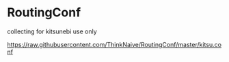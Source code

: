 # RoutingConf
collecting for kitsunebi use only

https://raw.githubusercontent.com/ThinkNaive/RoutingConf/master/kitsu.conf
